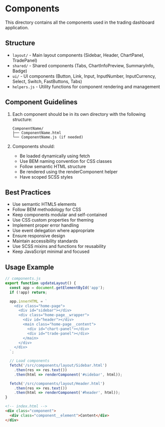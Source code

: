 # Components

This directory contains all the components used in the trading dashboard application.

## Structure

- `layout/` - Main layout components (Sidebar, Header, ChartPanel, TradePanel)
- `shared/` - Shared components (Tabs, ChartInfoPreview, SummaryInfo, Badge)
- `ui/` - UI components (Button, Link, Input, InputNumber, InputCurrency, Select, Switch, FastButtons, Tabs)
- `helpers.js` - Utility functions for component rendering and management

## Component Guidelines

1. Each component should be in its own directory with the following structure:

   ```
   ComponentName/
   ├── ComponentName.html
   └── ComponentName.js (if needed)
   ```

2. Components should:
   - Be loaded dynamically using fetch
   - Use BEM naming convention for CSS classes
   - Follow semantic HTML structure
   - Be rendered using the renderComponent helper
   - Have scoped SCSS styles

## Best Practices

- Use semantic HTML5 elements
- Follow BEM methodology for CSS
- Keep components modular and self-contained
- Use CSS custom properties for theming
- Implement proper error handling
- Use event delegation where appropriate
- Ensure responsive design
- Maintain accessibility standards
- Use SCSS mixins and functions for reusability
- Keep JavaScript minimal and focused

## Usage Example

```javascript
// components.js
export function updateLayout() {
  const app = document.getElementById('app');
  if (!app) return;

  app.innerHTML = `
    <div class="home-page">
      <div id="sidebar"></div>
      <div class="home-page__wrapper">
        <div id="header"></div>
        <main class="home-page__content">
          <div id="chart-panel"></div>
          <div id="trade-panel"></div>
        </main>
      </div>
    </div>
  `;

  // Load components
  fetch('/src/components/layout/Sidebar.html')
    .then(res => res.text())
    .then(html => renderComponent('#sidebar', html));

  fetch('/src/components/layout/Header.html')
    .then(res => res.text())
    .then(html => renderComponent('#header', html));
}
```

```html
<!-- index.html -->
<div class="component">
  <div class="component__element">Content</div>
</div>
```
